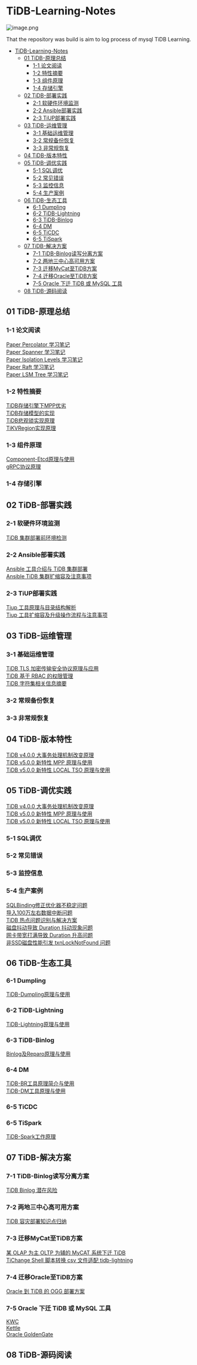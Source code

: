 # TiDB-Learning-Notes

![image.png](http://cdn.lifemini.cn/dbblog/20210123/5dae983117ea487aafc60162651b254d.png)

That the repository was build is aim to log process of mysql TiDB Learning.

<!-- TOC -->

- [TiDB-Learning-Notes](#tidb-learning-notes)
    - [01 TiDB-原理总结](#01-tidb-原理总结)
        - [1-1 论文阅读](#1-1-论文阅读)
        - [1-2 特性摘要](#1-2-特性摘要)
        - [1-3 组件原理](#1-3-组件原理)
        - [1-4 存储引擎](#1-4-存储引擎)
    - [02 TiDB-部署实践](#02-tidb-部署实践)
        - [2-1 软硬件环境监测](#2-1-软硬件环境监测)
        - [2-2 Ansible部署实践](#2-2-ansible部署实践)
        - [2-3 TiUP部署实践](#2-3-tiup部署实践)
    - [03 TiDB-运维管理](#03-tidb-运维管理)
        - [3-1 基础运维管理](#3-1-基础运维管理)
        - [3-2 常规备份恢复](#3-2-常规备份恢复)
        - [3-3 非常规恢复](#3-3-非常规恢复)
    - [04 TiDB-版本特性](#04-tidb-版本特性)
    - [05 TiDB-调优实践](#05-tidb-调优实践)
        - [5-1 SQL调优](#5-1-sql调优)
        - [5-2 常见错误](#5-2-常见错误)
        - [5-3 监控信息](#5-3-监控信息)
        - [5-4 生产案例](#5-4-生产案例)
    - [06 TiDB-生态工具](#06-tidb-生态工具)
        - [6-1 Dumpling](#6-1-dumpling)
        - [6-2 TiDB-Lightning](#6-2-tidb-lightning)
        - [6-3 TiDB-Binlog](#6-3-tidb-binlog)
        - [6-4 DM](#6-4-dm)
        - [6-5 TiCDC](#6-5-ticdc)
        - [6-5 TiSpark](#6-5-tispark)
    - [07 TiDB-解决方案](#07-tidb-解决方案)
        - [7-1 TiDB-Binlog读写分离方案](#7-1-tidb-binlog读写分离方案)
        - [7-2 两地三中心高可用方案](#7-2-两地三中心高可用方案)
        - [7-3 迁移MyCat至TiDB方案](#7-3-迁移mycat至tidb方案)
        - [7-4 迁移Oracle至TiDB方案](#7-4-迁移oracle至tidb方案)
        - [7-5 Oracle 下迁 TiDB 或 MySQL 工具](#7-5-oracle-下迁-tidb-或-mysql-工具)
    - [08 TiDB-源码阅读](#08-tidb-源码阅读)

<!-- /TOC -->



## 01 TiDB-原理总结

### 1-1 论文阅读

[Paper Percolator 学习笔记](./01TiDB-原理总结/1-1论文阅读/PaperPercolator学习笔记.md)    
[Paper Spanner 学习笔记](./01TiDB-原理总结/1-1论文阅读/PaperSpanner学习笔记.md)    
[Paper Isolation Levels 学习笔记](./01TiDB-原理总结/1-1论文阅读/PaperIsolationLevels学习笔记.md)  
[Paper Raft 学习笔记](./01TiDB-原理总结/1-1论文阅读/PaperRaft学习笔记.md)  
[Paper LSM Tree 学习笔记](./01TiDB-原理总结/1-1论文阅读/PaperLSMTree学习笔记.md)

### 1-2 特性摘要

[TiDB存储引擎下MPP优劣](./01TiDB-原理总结/1-2特性摘要/TiDB存储引擎下MPP优劣.md)   
[TiDB存储模型的实现](01TiDB-原理总结/1-2特性摘要/TiDB存储模型的实现.md)  
[TiDB悲观锁实现原理](01TiDB-原理总结/1-2特性摘要/TiDB悲观锁实现原理.md)  
[TiKVRegion实现原理](01TiDB-原理总结/1-2特性摘要/TiKVRegion实现原理.md)  


### 1-3 组件原理
[Component-Etcd原理与使用](./01TiDB-原理总结/1-3组件原理/Component-Etcd原理与使用.md)  
[gRPC协议原理](./01TiDB-原理总结/1-3组件原理/gRPC协议原理.md)  

### 1-4 存储引擎


## 02 TiDB-部署实践

### 2-1 软硬件环境监测
[TiDB 集群部署前环境检测](./02TIDB-部署实践/2-1软硬件环境检测/TiDB-集群部署前环境检测.md)

### 2-2 Ansible部署实践

[Ansible 工具介绍与 TiDB 集群部署](./02TIDB-部署实践/2-1Ansible部署实践/TiDB-Ansible部署工具简介与TiDB集群部署.md)  
[Ansible TiDB 集群扩缩容及注意事项](./02TIDB-部署实践/2-1Ansible部署实践/TiDB-Ansible部署工具简介与TiDB集群部署.md)   
 

### 2-3 TiUP部署实践  

[Tiup 工具原理与目录结构解析](./02TIDB-部署实践/2-1Ansible部署实践/TiDB-Ansible部署工具简介与TiDB集群部署.md)   
[Tiup 工具扩缩容及升级操作流程与注意事项](./02TIDB-部署实践/2-1Ansible部署实践/TiDB-Ansible部署工具简介与TiDB集群部署.md)  

## 03 TiDB-运维管理

### 3-1 基础运维管理

[TiDB TLS 加密传输安全协议原理与应用](./03TiDB-运维管理/3-1基础运维管理/TiDB-TLS加密传输安全协议原理与应用.md)    
[TiDB 基于 RBAC 的权限管理](./03TiDB-运维管理/3-1基础运维管理/TiDB-基于RBAC的权限管理.md)  
[TiDB 字符集相关信息摘要](./03TiDB-运维管理/3-1基础运维管理/TiDB-基于RBAC的权限管理.md)  

### 3-2 常规备份恢复

### 3-3 非常规恢复

## 04 TiDB-版本特性 

[TiDB v4.0.0 大事务处理机制改变原理]()   
[TiDB v5.0.0 新特性 MPP 原理与使用]()   
[TiDB v5.0.0 新特性 LOCAL TSO 原理与使用]()   

## 05 TiDB-调优实践

[TiDB v4.0.0 大事务处理机制改变原理]()   
[TiDB v5.0.0 新特性 MPP 原理与使用]()   
[TiDB v5.0.0 新特性 LOCAL TSO 原理与使用]()   


### 5-1 SQL调优

### 5-2 常见错误

### 5-3 监控信息

### 5-4 生产案例  
[SQLBinding修正优化器不稳定问题](./05TiDB-调优实践/TiDB-生产案例/CASE-SQLBinding修正优化器不稳定问题.md)  
[导入100万左右数据中断问题](05TiDB-调优实践/TiDB-生产案例/CASE-导入100万左右数据中断问题.md)  
[TiDB 热点问题识别与解决方案](./05TiDB-调优实践/TiDB-生产案例/CASE-热点问题识别与解决方案.md)  
[磁盘抖动导致 Duration 抖动现象问题](./05TiDB-调优实践/TiDB-生产案例/CASE-磁盘抖动导致Duration抖动现象问题.md)  
[网卡带宽打满导致 Duration 升高问题](./05TiDB-调优实践/TiDB-生产案例/CASE-网卡带宽打满导致Duration升高问题.md)  
[非SSD磁盘性能引发 txnLockNotFound 问题](./05TiDB-调优实践/TiDB-生产案例/CASE-非SSD磁盘性能引发txnLockNotFound问题.md)

## 06 TiDB-生态工具

### 6-1 Dumpling
[TiDB-Dumpling原理与使用](./06TiDB-生态工具/TiDB-Dumpling原理与使用.md)  

### 6-2 TiDB-Lightning
[TiDB-Lightning原理与使用](./06TiDB-生态工具/TiDB-Lightning原理与使用.md)  

### 6-3 TiDB-Binlog  

[Binlog及Reparo原理与使用](./06TiDB-生态工具/TiDB-Binlog及Reparo原理与使用.md)   

### 6-4 DM
[TiDB-BR工具原理简介与使用](./06TiDB-生态工具/TiDB-BR工具原理与使用.md)  
[TiDB-DM工具原理与使用](./06TiDB-生态工具/TiDB-DM工具原理与使用.md)  

### 6-5 TiCDC


### 6-5 TiSpark  
[TiDB-Spark工作原理](./06TiDB-生态工具/TiDB-TiSpark/TiDB-Spark工作原理.md)  

## 07 TiDB-解决方案

### 7-1 TiDB-Binlog读写分离方案

[TiDB Binlog 潜在风险](./07TiDB-解决方案/TiDB-Binlog读写分离方案/binlog潜在风险.md)

### 7-2 两地三中心高可用方案

[TiDB 容灾部署知识点归纳](./07TiDB-解决方案/两地三中心高可用方案/TiDB-容灾部署知识点归纳.md)

### 7-3 迁移MyCat至TiDB方案

[某 OLAP 为主 OLTP 为辅的 MyCAT 系统下迁 TiDB](./07TiDB-解决方案/迁移MyCat至TiDB方案/某系统OLAP为主OLTP为辅系统下迁TiDB.md)    
[TiChange Shell 脚本转换 csv 文件适配 tidb-lightning](./07TiDB-解决方案/迁移MyCat至TiDB方案/TiChange-Shell脚本转换csv文件适配tidb-lightning.md)

### 7-4 迁移Oracle至TiDB方案

[Oracle 到 TiDB 的 OGG 部署方案](./07TiDB-解决方案/迁移Oracle至TiDB方案/Oracle到TiDB的OGG部署方案.md)

### 7-5 Oracle 下迁 TiDB 或 MySQL 工具

[KWC](https://github.com/jansu-dev/kwc)  
[Kettle](https://github.com/jansu-dev/kwc)  
[Oracle GoldenGate](https://github.com/jansu-dev/kwc)  

## 08 TiDB-源码阅读

